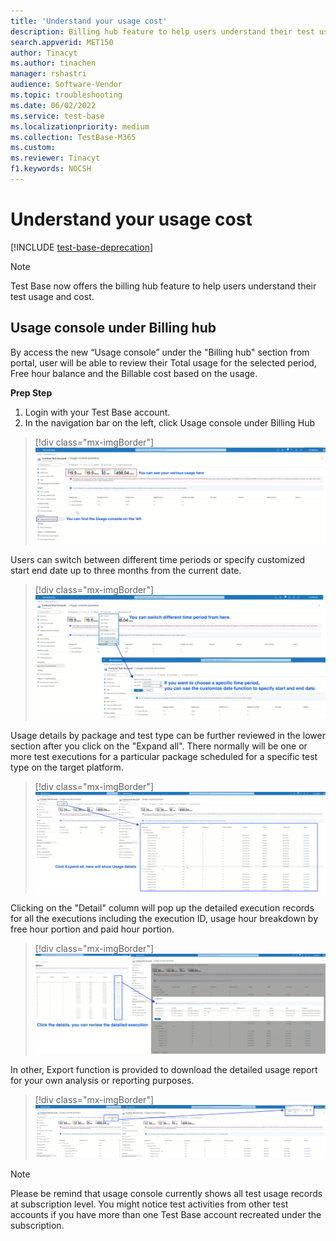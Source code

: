 ```yaml
---
title: 'Understand your usage cost'
description: Billing hub feature to help users understand their test usage and cost
search.appverid: MET150
author: Tinacyt
ms.author: tinachen
manager: rshastri
audience: Software-Vendor
ms.topic: troubleshooting
ms.date: 06/02/2022
ms.service: test-base
ms.localizationpriority: medium
ms.collection: TestBase-M365
ms.custom:
ms.reviewer: Tinacyt
f1.keywords: NOCSH
---
```


# Understand your usage cost

[!INCLUDE [test-base-deprecation](./includes/test-base-deprecation.md)]


> [!NOTE]
> Test Base now offers the billing hub feature to help users understand their test usage and cost.

## Usage console under Billing hub

By access the new “Usage console” under the "Billing hub" section from portal, user will be able to review their Total usage for the selected period, Free hour balance and the Billable cost based on the usage.

**Prep Step**

1. Login with your Test Base account.
2. In the navigation bar on the left, click Usage console under Billing Hub

> [!div class="mx-imgBorder"]
> [ ![Usage console](Media/usagecost01-usage-console.png) ](Media/usagecost01-usage-console.png#lightbox)

Users can switch between different time periods or specify customized start end date up to three months from the current date.

> [!div class="mx-imgBorder"]
> [ ![Switch time](Media/usagecost02-switch-time.png) ](Media/usagecost02-switch-time.png#lightbox)

Usage details by package and test type can be further reviewed in the lower section after you click on the "Expand all". There normally will be one or more test executions for a particular package scheduled for a specific test type on the target platform.

> [!div class="mx-imgBorder"]
> [ ![Usage details](Media/usagecost03-usage-details.png) ](Media/usagecost03-usage-details.png#lightbox)

Clicking on the "Detail" column will pop up the detailed execution records for all the executions including the execution ID, usage hour breakdown by free hour portion and paid hour portion.

> [!div class="mx-imgBorder"]
> [ ![Execution records](Media/usagecost04-execution-records.png) ](Media/usagecost04-execution-records.png#lightbox)

In other, Export function is provided to download the detailed usage report for your own analysis or reporting purposes.

> [!div class="mx-imgBorder"]
> [ ![Export function](Media/usagecost05-export-function.png) ](Media/usagecost05-export-function.png#lightbox)

> [!NOTE]
> Please be remind that usage console currently shows all test usage records at subscription level. You might notice test activities from other test accounts if you have more than one Test Base account recreated under the subscription.

